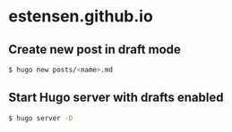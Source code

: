 # estensen.github.io

## Create new post in draft mode
```sh
$ hugo new posts/<name>.md
```

## Start Hugo server with drafts enabled
```sh
$ hugo server -D
```
